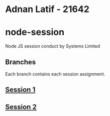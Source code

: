 # Adnan Latif - 21642

# node-session

Node JS session conduct by Systems Limited

## Branches

Each branch contains each session assignment.

## [Session 1](https://github.com/AdnanLatif/node-session/tree/session-1)

## [Session 2](https://github.com/AdnanLatif/node-session/tree/session-2)

